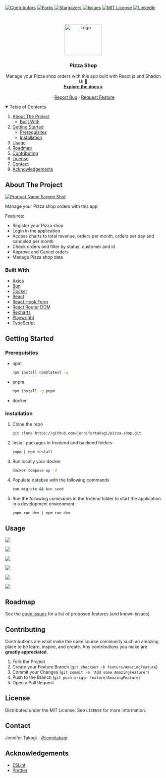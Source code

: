 <!-- Inspired by https://github.com/jennifertakagi/REPO_NAME -->

<!-- PROJECT SHIELDS -->

[![Contributors][contributors-shield]][contributors-url]
[![Forks][forks-shield]][forks-url]
[![Stargazers][stars-shield]][stars-url]
[![Issues][issues-shield]][issues-url]
[![MIT License][license-shield]][license-url]
[![LinkedIn][linkedin-shield]][linkedin-url]

<!-- PROJECT LOGO -->
<br />
<p align="center">
  <a href="https://github.com/jennifertakagi/pizza-shop">
    <img src="docs/logo.png" alt="Logo" width="120" height="100">
  </a>

  <h3 align="center">Pizza Shop</h3>

  <p align="center">
    Manage your Pizza shop orders with this app built with React.js and Shadcn UI 🍕
    <br />
    <a href="https://github.com/jennifertakagi/pizza-shop"><strong>Explore the docs »</strong></a>
    <br />
    <br />
    ·
    <a href="https://github.com/jennifertakagi/pizza-shop/issues">Report Bug</a>
    ·
    <a href="https://github.com/jennifertakagi/pizza-shop/issues">Request Feature</a>

  </p>
</p>

<!-- TABLE OF CONTENTS -->
<details open="open">
  <summary>Table of Contents</summary>
  <ol>
    <li>
      <a href="#about-the-project">About The Project</a>
      <ul>
        <li><a href="#built-with">Built With</a></li>
      </ul>
    </li>
    <li>
      <a href="#getting-started">Getting Started</a>
      <ul>
        <li><a href="#prerequisites">Prerequisites</a></li>
        <li><a href="#installation">Installation</a></li>
      </ul>
    </li>
    <li><a href="#usage">Usage</a></li>
    <li><a href="#roadmap">Roadmap</a></li>
    <li><a href="#contributing">Contributing</a></li>
    <li><a href="#license">License</a></li>
    <li><a href="#contact">Contact</a></li>
    <li><a href="#acknowledgements">Acknowledgements</a></li>
  </ol>
</details>

<!-- ABOUT THE PROJECT -->

## About The Project

[![Product Name Screen Shot][product-screenshot]](#)

Manage your Pizza shop orders with this app

Features:

- Register your Pizza shop
- Login in the application
- Access charts to total revenue, orders per month, orders per day and canceled per month
- Check orders and filter by status, customer and id
- Approve and Cancel orders
- Manage Pizza shop data

### Built With

- [Axios](https://github.com/axios/axios)
- [Bun](https://bun.sh/)
- [Docker](https://docs.docker.com/)
- [React](hhttps://react.dev/)
- [React Hook Form](https://react-hook-form.com/)
- [React Router DOM](https://reactrouter.com/en/main)
- [Recharts](https://recharts.org/en-US/)
- [Playwright](https://playwright.dev/)
- [TypeScript](typescriptlang.org/)

<!-- GETTING STARTED -->

## Getting Started

### Prerequisites

- npm

  ```sh
  npm install npm@latest -g
  ```

- pnpm

  ```sh
  npm install -g pnpm
  ```

- docker

### Installation

1. Clone the repo
   ```sh
   git clone https://github.com/jennifertakagi/pizza-shop.git
   ```
2. Install packages in frontend and backend folders

   ```sh
   pnpm | npm install
   ```

3. Run locally your docker

   ```sh
   docker compose up -d
   ```

4. Populate databse with the following commands

   ```sh
   bun migrate && bun seed
   ```

5. Run the following commands in the frotend folder to start the application in a development environment:
   ```sh
   pnpm run dev | npm run dev
   ```

<!-- USAGE EXAMPLES -->

## Usage

<p align="left">
   <img src="docs/pizza-shop.gif" />
</p>

<p align="left">
   <img src="docs/register-page.png" />
</p>

<p align="left">
   <img src="docs/login-page.png" />
</p>

<p align="left">
   <img src="docs/homepage.png" />
</p>

<p align="left">
   <img src="docs/orders-page.png" />
</p>

<p align="left">
   <img src="docs/edit-page.png" />
</p>

<!-- ROADMAP -->

## Roadmap

See the [open issues](https://github.com/jennifertakagi/pizza-shop/issues) for a list of proposed features (and known issues).

<!-- CONTRIBUTING -->

## Contributing

Contributions are what make the open source community such an amazing place to be learn, inspire, and create. Any contributions you make are **greatly appreciated**.

1. Fork the Project
2. Create your Feature Branch (`git checkout -b feature/AmazingFeature`)
3. Commit your Changes (`git commit -m 'Add some AmazingFeature'`)
4. Push to the Branch (`git push origin feature/AmazingFeature`)
5. Open a Pull Request

<!-- LICENSE -->

## License

Distributed under the MIT License. See `LICENSE` for more information.

<!-- CONTACT -->

## Contact

Jennifer Takagi - [@jennitakagi](https://twitter.com/jennitakagi)

<!-- ACKNOWLEDGEMENTS -->

## Acknowledgements

- [ESLint](https://eslint.org/)
- [Prettier](https://prettier.io/)

<!-- MARKDOWN LINKS & IMAGES -->
<!-- https://www.markdownguide.org/basic-syntax/#reference-style-links -->

[contributors-shield]: https://img.shields.io/github/contributors/jennifertakagi/worldtrip.svg?style=for-the-badge
[contributors-url]: https://github.com/jennifertakagi/pizza-shop/graphs/contributors
[forks-shield]: https://img.shields.io/github/forks/jennifertakagi/worldtrip.svg?style=for-the-badge
[forks-url]: https://github.com/jennifertakagi/pizza-shop/network/members
[stars-shield]: https://img.shields.io/github/stars/jennifertakagi/worldtrip.svg?style=for-the-badge
[stars-url]: https://github.com/jennifertakagi/pizza-shop/stargazers
[issues-shield]: https://img.shields.io/github/issues/jennifertakagi/worldtrip.svg?style=for-the-badge
[issues-url]: https://github.com/jennifertakagi/pizza-shop/issues
[license-shield]: https://img.shields.io/github/license/jennifertakagi/worldtrip.svg?style=for-the-badge
[license-url]: https://github.com/jennifertakagi/pizza-shop/blob/master/LICENSE.txt
[linkedin-shield]: https://img.shields.io/badge/-LinkedIn-black.svg?style=for-the-badge&logo=linkedin&colorB=555
[linkedin-url]: https://linkedin.com/in/jennifertakagi
[product-screenshot]: docs/homepage.png

